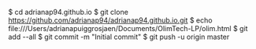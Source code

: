$ cd adrianap94.github.io
$ git clone https://github.com/adrianap94/adrianap94.github.io.git
$ echo file:///Users/adrianapuiggrosjaen/Documents/OlimTech-LP/olim.html
$ git add --all
$ git commit -m "Initial commit"
$ git push -u origin master
